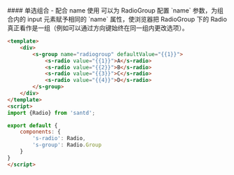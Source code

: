 <codebox>
#### 单选组合 - 配合 name 使用
可以为 RadioGroup 配置 `name` 参数，为组合内的 input 元素赋予相同的 `name` 属性，使浏览器把 RadioGroup 下的 Radio 真正看作是一组（例如可以通过方向键始终在同一组内更改选项）。

```html
<template>
    <div>
        <s-group name="radiogroup" defaultValue="{{1}}">
            <s-radio value="{{1}}">A</s-radio>
            <s-radio value="{{2}}">B</s-radio>
            <s-radio value="{{3}}">C</s-radio>
            <s-radio value="{{4}}">D</s-radio>
        </s-group>
    </div>
</template>
<script>
import {Radio} from 'santd';

export default {
    components: {
        's-radio': Radio,
        's-group': Radio.Group
    }
}
</script>
```
</codebox>
